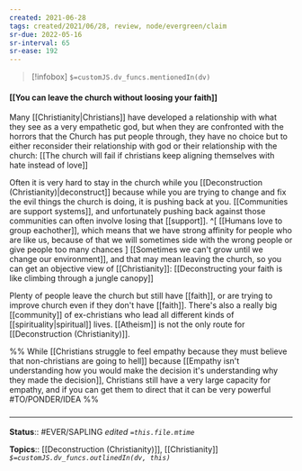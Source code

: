 ```yaml
---
created: 2021-06-28
tags: created/2021/06/28, review, node/evergreen/claim
sr-due: 2022-05-16
sr-interval: 65
sr-ease: 192
---
```

> [!infobox]
`$=customJS.dv_funcs.mentionedIn(dv)`

#### [[You can leave the church without loosing your faith]] 

Many [[Christianity|Christians]] have developed a relationship with what they see as a very empathetic god, but when they are confronted with the horrors that the Church has put people through, they have no choice but to either reconsider their relationship with god or their relationship with the church: [[The church will fail if christians keep aligning themselves with hate instead of love]]

Often it is very hard to stay in the church while you [[Deconstruction (Christianity)|deconstruct]] because while you are trying to change and fix the evil things the church is doing, it is pushing back at you.
[[Communities are support systems]],
and unfortunately pushing back against those communities can often involve losing that [[support]].
^[
[[Humans love to group eachother]], which means that we have strong affinity for people who are like us,
because of that we will sometimes side with the wrong people or give people too many chances
]
[[Sometimes we can't grow until we change our environment]], and that may mean leaving the church, so you can get an objective view of [[Christianity]]:
[[Deconstructing your faith is like climbing through a jungle canopy]]

Plenty of people leave the church but still have [[faith]], or are trying to improve church even if they don't have [[faith]]. There's also a really big [[community]] of ex-christians who lead all different kinds of [[spirituality|spiritual]] lives. [[Atheism]] is not the only route for [[Deconstruction (Christianity)]]. 

%%
While [[Christians struggle to feel empathy because they must believe that non-christians are going to hell]] because [[Empathy isn't understanding how you would make the decision it's understanding why they made the decision]], Christians still have a very large capacity for empathy, and if you can get them to direct that it can be very powerful #TO/PONDER/IDEA 
%%
### <hr class="footnote"/>

**Status**:: #EVER/SAPLING 
*edited `=this.file.mtime`*

**Topics**:: [[Deconstruction (Christianity)]], [[Christianity]]
*`$=customJS.dv_funcs.outlinedIn(dv, this)`*
